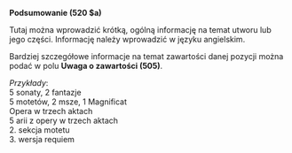 **Podsumowanie (520 $a)**

Tutaj można wprowadzić krótką, ogólną informację na temat utworu lub jego części. Informację należy wprowadzić w języku angielskim.

Bardziej szczegółowe informacje na temat zawartości danej pozycji można podać w polu **Uwaga o zawartości (505)**.

_Przykłady_:  
5 sonaty, 2 fantazje  
5 motetów, 2 msze, 1 Magnificat  
Opera w trzech aktach  
5 arii z opery w trzech aktach  
2. sekcja motetu  
3. wersja requiem